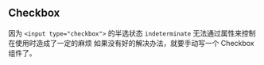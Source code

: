 ## Checkbox

因为 `<input type="checkbox">` 的半选状态 `indeterminate` 无法通过属性来控制
在使用时造成了一定的麻烦
如果没有好的解决办法，就要手动写一个 Checkbox 组件了。

